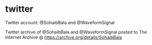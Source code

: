 # twitter

Twitter account: @SohaibBala and @WaveformSignal

Twitter archive of @SohaibBala and @WaveformSignal posted to The Internet Archive @ https://archive.org/details/SohaibBala
